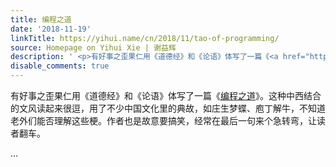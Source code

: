 ```yaml
---
title: 编程之道
date: '2018-11-19'
linkTitle: https://yihui.name/cn/2018/11/tao-of-programming/
source: Homepage on Yihui Xie | 谢益辉
description: ' <p>有好事之歪果仁用《道德经》和《论语》体写了一篇《<a href="http://www.mit.edu/~xela/tao.html">编程之道</a>》。这种中西结合的文风读起来很逗，用了不少中国文化里的典故，如庄生梦蝶、庖丁解牛，不知道老外们能否理解这些梗。作者也是故意要搞笑，经常在最后一句来个急转弯，让读者翻车。</p>  ...'
disable_comments: true
---
```

 <p>有好事之歪果仁用《道德经》和《论语》体写了一篇《<a href="http://www.mit.edu/~xela/tao.html">编程之道</a>》。这种中西结合的文风读起来很逗，用了不少中国文化里的典故，如庄生梦蝶、庖丁解牛，不知道老外们能否理解这些梗。作者也是故意要搞笑，经常在最后一句来个急转弯，让读者翻车。</p>  ...